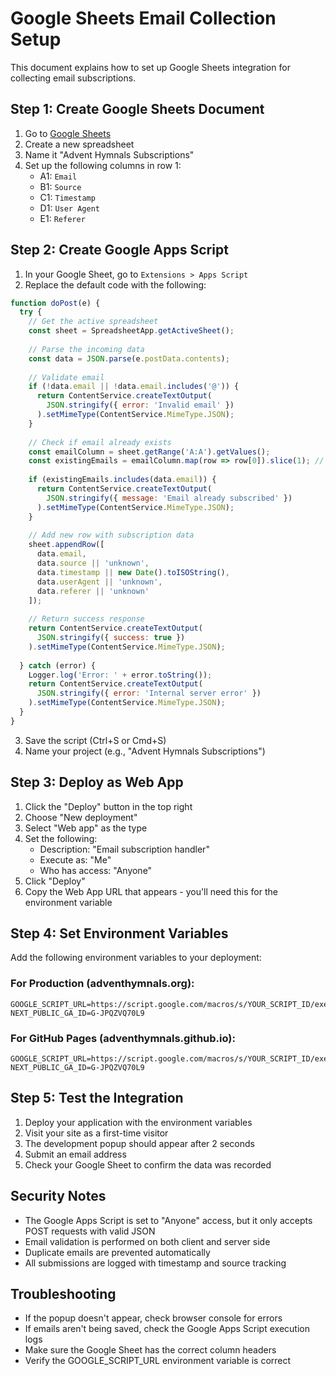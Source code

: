# Google Sheets Email Collection Setup

This document explains how to set up Google Sheets integration for collecting email subscriptions.

## Step 1: Create Google Sheets Document

1. Go to [Google Sheets](https://sheets.google.com)
2. Create a new spreadsheet
3. Name it "Advent Hymnals Subscriptions"
4. Set up the following columns in row 1:
   - A1: `Email`
   - B1: `Source`
   - C1: `Timestamp`
   - D1: `User Agent`
   - E1: `Referer`

## Step 2: Create Google Apps Script

1. In your Google Sheet, go to `Extensions > Apps Script`
2. Replace the default code with the following:

```javascript
function doPost(e) {
  try {
    // Get the active spreadsheet
    const sheet = SpreadsheetApp.getActiveSheet();
    
    // Parse the incoming data
    const data = JSON.parse(e.postData.contents);
    
    // Validate email
    if (!data.email || !data.email.includes('@')) {
      return ContentService.createTextOutput(
        JSON.stringify({ error: 'Invalid email' })
      ).setMimeType(ContentService.MimeType.JSON);
    }
    
    // Check if email already exists
    const emailColumn = sheet.getRange('A:A').getValues();
    const existingEmails = emailColumn.map(row => row[0]).slice(1); // Skip header
    
    if (existingEmails.includes(data.email)) {
      return ContentService.createTextOutput(
        JSON.stringify({ message: 'Email already subscribed' })
      ).setMimeType(ContentService.MimeType.JSON);
    }
    
    // Add new row with subscription data
    sheet.appendRow([
      data.email,
      data.source || 'unknown',
      data.timestamp || new Date().toISOString(),
      data.userAgent || 'unknown',
      data.referer || 'unknown'
    ]);
    
    // Return success response
    return ContentService.createTextOutput(
      JSON.stringify({ success: true })
    ).setMimeType(ContentService.MimeType.JSON);
    
  } catch (error) {
    Logger.log('Error: ' + error.toString());
    return ContentService.createTextOutput(
      JSON.stringify({ error: 'Internal server error' })
    ).setMimeType(ContentService.MimeType.JSON);
  }
}
```

3. Save the script (Ctrl+S or Cmd+S)
4. Name your project (e.g., "Advent Hymnals Subscriptions")

## Step 3: Deploy as Web App

1. Click the "Deploy" button in the top right
2. Choose "New deployment"
3. Select "Web app" as the type
4. Set the following:
   - Description: "Email subscription handler"
   - Execute as: "Me"
   - Who has access: "Anyone"
5. Click "Deploy"
6. Copy the Web App URL that appears - you'll need this for the environment variable

## Step 4: Set Environment Variables

Add the following environment variables to your deployment:

### For Production (adventhymnals.org):
```
GOOGLE_SCRIPT_URL=https://script.google.com/macros/s/YOUR_SCRIPT_ID/exec
NEXT_PUBLIC_GA_ID=G-JPQZVQ70L9
```

### For GitHub Pages (adventhymnals.github.io):
```
GOOGLE_SCRIPT_URL=https://script.google.com/macros/s/YOUR_SCRIPT_ID/exec
NEXT_PUBLIC_GA_ID=G-JPQZVQ70L9
```

## Step 5: Test the Integration

1. Deploy your application with the environment variables
2. Visit your site as a first-time visitor
3. The development popup should appear after 2 seconds
4. Submit an email address
5. Check your Google Sheet to confirm the data was recorded

## Security Notes

- The Google Apps Script is set to "Anyone" access, but it only accepts POST requests with valid JSON
- Email validation is performed on both client and server side
- Duplicate emails are prevented automatically
- All submissions are logged with timestamp and source tracking

## Troubleshooting

- If the popup doesn't appear, check browser console for errors
- If emails aren't being saved, check the Google Apps Script execution logs
- Make sure the Google Sheet has the correct column headers
- Verify the GOOGLE_SCRIPT_URL environment variable is correct
